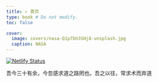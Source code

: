 ```yaml
---
title: ✍️ 首页
type: book # Do not modify.
toc: false

cover:
  image: covers/nasa-Q1p7bh3SHj8-unsplash.jpg
  caption: NASA
---
```

[![Netlify Status](https://api.netlify.com/api/v1/badges/08539df5-13a5-49fb-96f2-c60ce3c54615/deploy-status)](https://app.netlify.com/sites/jaune162/deploys)

吾今三十有余，今忽感求道之路罔也。吾之以往，常求术而弃道

